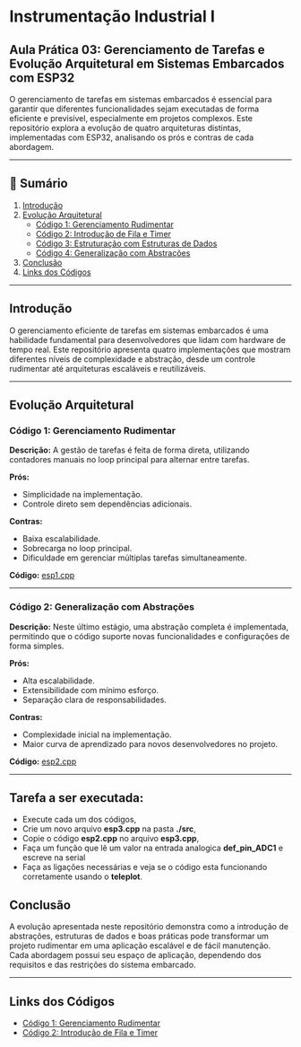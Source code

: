 # Instrumentação Industrial I
## Aula Prática 03: Gerenciamento de Tarefas e Evolução Arquitetural em Sistemas Embarcados com ESP32

O gerenciamento de tarefas em sistemas embarcados é essencial para garantir que diferentes funcionalidades sejam executadas de forma eficiente e previsível, especialmente em projetos complexos. Este repositório explora a evolução de quatro arquiteturas distintas, implementadas com ESP32, analisando os prós e contras de cada abordagem.

---

## 📂 Sumário
1. [Introdução](#introdução)
2. [Evolução Arquitetural](#evolução-arquitetural)
   - [Código 1: Gerenciamento Rudimentar](#código-1-gerenciamento-rudimentar)
   - [Código 2: Introdução de Fila e Timer](#código-2-introdução-de-fila-e-timer)
   - [Código 3: Estruturação com Estruturas de Dados](#código-3-estruturação-com-estruturas-de-dados)
   - [Código 4: Generalização com Abstrações](#código-4-generalização-com-abstrações)
3. [Conclusão](#conclusão)
4. [Links dos Códigos](#links-dos-códigos)

---

## Introdução

O gerenciamento eficiente de tarefas em sistemas embarcados é uma habilidade fundamental para desenvolvedores que lidam com hardware de tempo real. Este repositório apresenta quatro implementações que mostram diferentes níveis de complexidade e abstração, desde um controle rudimentar até arquiteturas escaláveis e reutilizáveis.

---

## Evolução Arquitetural

### Código 1: Gerenciamento Rudimentar
**Descrição:** A gestão de tarefas é feita de forma direta, utilizando contadores manuais no loop principal para alternar entre tarefas.

**Prós:**
- Simplicidade na implementação.
- Controle direto sem dependências adicionais.

**Contras:**
- Baixa escalabilidade.
- Sobrecarga no loop principal.
- Dificuldade em gerenciar múltiplas tarefas simultaneamente.

**Código:** [esp1.cpp](./src/esp1.cpp)

---

### Código 2: Generalização com Abstrações
**Descrição:** Neste último estágio, uma abstração completa é implementada, permitindo que o código suporte novas funcionalidades e configurações de forma simples.

**Prós:**
- Alta escalabilidade.
- Extensibilidade com mínimo esforço.
- Separação clara de responsabilidades.

**Contras:**
- Complexidade inicial na implementação.
- Maior curva de aprendizado para novos desenvolvedores no projeto.

**Código:** [esp2.cpp](./src/esp2.cpp)

---

## Tarefa a ser executada:

- Execute cada um dos códigos,
- Crie um novo arquivo **esp3.cpp** na pasta **./src**,
- Copie o código **esp2.cpp** no arquivo **esp3.cpp**,
- Faça um função que lê um valor na entrada analogica **def_pin_ADC1** e escreve na serial
- Faça as ligações necessárias e veja se o código esta funcionando corretamente usando o **teleplot**.

## Conclusão

A evolução apresentada neste repositório demonstra como a introdução de abstrações, estruturas de dados e boas práticas pode transformar um projeto rudimentar em uma aplicação escalável e de fácil manutenção. Cada abordagem possui seu espaço de aplicação, dependendo dos requisitos e das restrições do sistema embarcado.

---

## Links dos Códigos
- [Código 1: Gerenciamento Rudimentar](./src/esp1.cpp)
- [Código 2: Introdução de Fila e Timer](./src/esp2.cpp)
